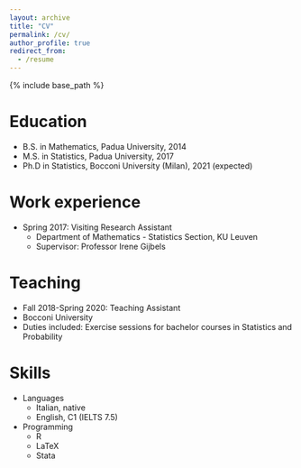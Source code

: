 ```yaml
---
layout: archive
title: "CV"
permalink: /cv/
author_profile: true
redirect_from:
  - /resume
---
```


{% include base_path %}

Education
======
* B.S. in Mathematics, Padua University, 2014
* M.S. in Statistics, Padua University, 2017
* Ph.D in Statistics, Bocconi University (Milan), 2021 (expected)

Work experience
======
* Spring 2017: Visiting Research Assistant
  * Department of Mathematics - Statistics Section, KU Leuven
  * Supervisor: Professor Irene Gijbels

Teaching
======
 * Fall 2018-Spring 2020: Teaching Assistant
  * Bocconi University
  * Duties included: Exercise sessions for bachelor courses in Statistics and Probability
  
Skills
======
* Languages
  * Italian, native
  * English, C1 (IELTS 7.5)
* Programming
  * R
  * LaTeX
  * Stata

